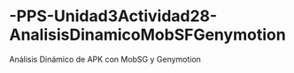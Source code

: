 # -PPS-Unidad3Actividad28-AnalisisDinamicoMobSFGenymotion
Análisis Dinámico de APK con MobSG y Genymotion 
